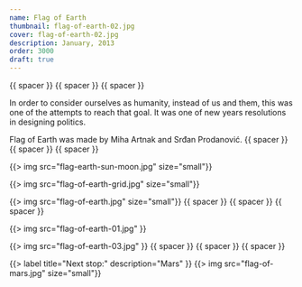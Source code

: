 ```yaml
---
name: Flag of Earth
thumbnail: flag-of-earth-02.jpg
cover: flag-of-earth-02.jpg
description: January, 2013
order: 3000
draft: true
---
```


{{ spacer }} {{ spacer }} {{ spacer }}

In order to consider ourselves as humanity, instead of us and them, this was one of the attempts to reach that goal. It was one of new years resolutions in designing politics.

Flag of Earth was made by Miha Artnak and Srđan Prodanović.
{{ spacer }} {{ spacer }} {{ spacer }}

{{> img src="flag-earth-sun-moon.jpg" size="small"}}

{{> img src="flag-of-earth-grid.jpg" size="small"}}

{{> img src="flag-of-earth.jpg" size="small"}}
{{ spacer }} {{ spacer }} {{ spacer }}

{{> img src="flag-of-earth-01.jpg" }}

{{> img src="flag-of-earth-03.jpg" }}
{{ spacer }} {{ spacer }} {{ spacer }}

{{> label title="Next stop:" description="Mars" }}
{{> img src="flag-of-mars.jpg" size="small"}}






